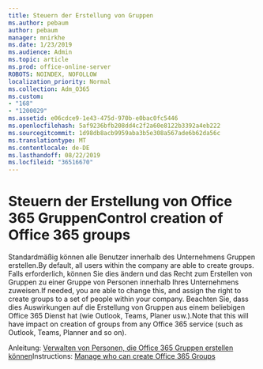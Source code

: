 ```yaml
---
title: Steuern der Erstellung von Gruppen
ms.author: pebaum
author: pebaum
manager: mnirkhe
ms.date: 1/23/2019
ms.audience: Admin
ms.topic: article
ms.prod: office-online-server
ROBOTS: NOINDEX, NOFOLLOW
localization_priority: Normal
ms.collection: Adm_O365
ms.custom:
- "168"
- "1200029"
ms.assetid: e06cdce9-1e43-475d-970b-e0bac0fc5446
ms.openlocfilehash: 5af9236bfb208dd4c2f2a60e8122b3392a4eb222
ms.sourcegitcommit: 1d98db8acb9959aba3b5e308a567ade6b62da56c
ms.translationtype: MT
ms.contentlocale: de-DE
ms.lasthandoff: 08/22/2019
ms.locfileid: "36516670"
---
```

# <a name="control-creation-of-office-365-groups"></a><span data-ttu-id="c986f-102">Steuern der Erstellung von Office 365 Gruppen</span><span class="sxs-lookup"><span data-stu-id="c986f-102">Control creation of Office 365 groups</span></span>

<span data-ttu-id="c986f-103">Standardmäßig können alle Benutzer innerhalb des Unternehmens Gruppen erstellen.</span><span class="sxs-lookup"><span data-stu-id="c986f-103">By default, all users within the company are able to create groups.</span></span> <span data-ttu-id="c986f-104">Falls erforderlich, können Sie dies ändern und das Recht zum Erstellen von Gruppen zu einer Gruppe von Personen innerhalb Ihres Unternehmens zuweisen.</span><span class="sxs-lookup"><span data-stu-id="c986f-104">If needed, you are able to change this, and assign the right to create groups to a set of people within your company.</span></span> <span data-ttu-id="c986f-105">Beachten Sie, dass dies Auswirkungen auf die Erstellung von Gruppen aus einem beliebigen Office 365 Dienst hat (wie Outlook, Teams, Planer usw.).</span><span class="sxs-lookup"><span data-stu-id="c986f-105">Note that this will have impact on creation of groups from any Office 365 service (such as Outlook, Teams, Planner and so on).</span></span>
  
<span data-ttu-id="c986f-106">Anleitung: [Verwalten von Personen, die Office 365 Gruppen erstellen können](https://docs.microsoft.com/office365/admin/create-groups/manage-creation-of-groups)</span><span class="sxs-lookup"><span data-stu-id="c986f-106">Instructions: [Manage who can create Office 365 Groups](https://docs.microsoft.com/office365/admin/create-groups/manage-creation-of-groups)</span></span>

